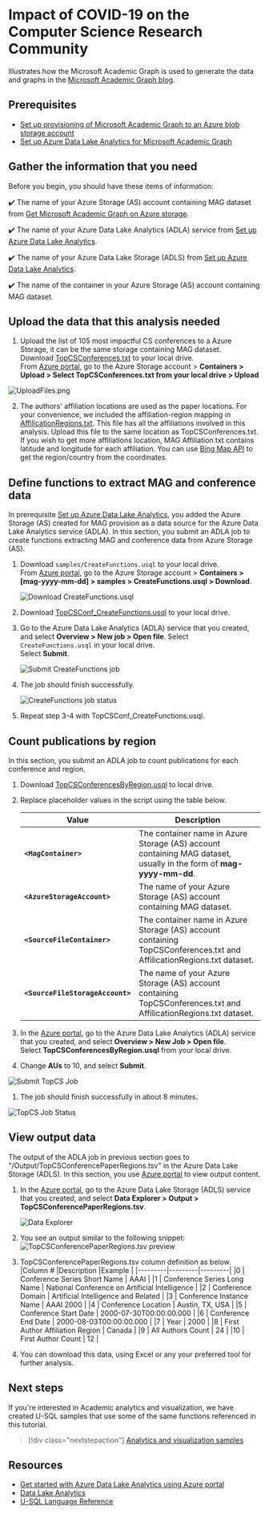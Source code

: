 # Impact of COVID-19 on the Computer Science Research Community

Illustrates how the Microsoft Academic Graph is used to generate the data and graphs in the [Microsoft Academic Graph blog](https://www.microsoft.com/en-us/research/project/academic/articles/impact-of-covid-19-on-computer-science-research-community/). 

## Prerequisites
* [Set up provisioning of Microsoft Academic Graph to an Azure blob storage account](https://docs.microsoft.com/en-us/academic-services/graph/get-started-setup-provisioning?branch=index-build-commands-launch)
* [Set up Azure Data Lake Analytics for Microsoft Academic Graph](https://docs.microsoft.com/en-us/academic-services/graph/get-started-setup-azure-data-lake-analytics?branch=index-build-commands-launch)

## Gather the information that you need

Before you begin, you should have these items of information:

  :heavy_check_mark:  The name of your Azure Storage (AS) account containing MAG dataset from [Get Microsoft Academic Graph on Azure storage](get-started-setup-provisioning.md#note-azure-storage-account-name-and-primary-key).

   :heavy_check_mark:  The name of your Azure Data Lake Analytics (ADLA) service from [Set up Azure Data Lake Analytics](get-started-setup-azure-data-lake-analytics.md#create-azure-data-lake-analytics-account).

   :heavy_check_mark:  The name of your Azure Data Lake Storage (ADLS) from [Set up Azure Data Lake Analytics](get-started-setup-azure-data-lake-analytics.md#create-azure-data-lake-analytics-account).

   :heavy_check_mark:  The name of the container in your Azure Storage (AS) account containing MAG dataset.
   
## Upload the data that this analysis needed

1. Upload the list of 105 most impactful CS conferences to a Azure Storage, it can be the same storage containing MAG dataset.<br> Download  [TopCSConferences.txt](TopCSConferences.txt) to your local drive. <br> From [Azure portal](https://portal.azure.com), go to the Azure Storage account > **Containers > Upload > Select TopCSConferences.txt from your local drive > Upload**

 ![UploadFiles.png](UploadFiles.png "Upload files")
 
2. The authors' affiliation locations are used as the paper locations. For your convenience, we included the affiliation-region mapping in [AffilicationRegions.txt](AffiliationRegions.txt). This file has all the affiliations involved in this analysis. Upload this file to the same location as TopCSConferences.txt. <br>If you wish to get more affiliations location, MAG Affiliation.txt contains latitude and longitude for each affiliation. You can use [Bing Map API](https://docs.microsoft.com/en-us/bingmaps/rest-services/locations/find-a-location-by-point) to get the region/country from the coordinates.

## Define functions to extract MAG and conference data

In prerequisite [Set up Azure Data Lake Analytics](get-started-setup-azure-data-lake-analytics.md), you added the Azure Storage (AS) created for MAG provision as a data source for the Azure Data Lake Analytics service (ADLA). In this section, you submit an ADLA job to create functions extracting MAG and conference data from Azure Storage (AS).

1. Download `samples/CreateFunctions.usql` to your local drive. <br> From [Azure portal](https://portal.azure.com), go to the Azure Storage account > **Containers > [mag-yyyy-mm-dd] > samples > CreateFunctions.usql > Download**.

   ![Download CreateFunctions.usql](DownloadCreateFunctions.usql.png "Download CreateFunctions.usql")

2. Download [TopCSConf_CreateFunctions.usql](TopCSConf_CreateFunctions.usql) to your local drive.

3. Go to the Azure Data Lake Analytics (ADLA) service that you created, and select **Overview > New job > Open file**. Select `CreateFunctions.usql` in your local drive. <br> Select **Submit**.

   ![Submit CreateFunctions job](SubmitCreateFunctionsJob.png "Submit CreateFunctions job")

1. The job should finish successfully.

   ![CreateFunctions job status](https://docs.microsoft.com/en-us/academic-services/graph/media/samples-azure-data-lake-hindex/create-functions-status.png "CreateFunctions job status")
   
1. Repeat step 3-4 with TopCSConf_CreateFunctions.usql.

## Count publications by region

In this section, you submit an ADLA job to count publications for each conference and region.

1. Download [TopCSConferencesByRegion.usql](TopCSConferencesByRegion.usql) to local drive.

1. Replace placeholder values in the script using the table below.

   |Value  |Description  |
   |---------|---------|
   |**`<MagContainer>`** | The container name in Azure Storage (AS) account containing MAG dataset, usually in the form of **mag-yyyy-mm-dd**. |
   |**`<AzureStorageAccount>`** | The name of your Azure Storage (AS) account containing MAG dataset. |
   |**`<SourceFileContainer>`** | The container name in Azure Storage (AS) account containing TopCSConferences.txt and AffilicationRegions.txt dataset. |
   |**`<SourceFileStorageAccount>`** | The name of your Azure Storage (AS) account containing TopCSConferences.txt and AffilicationRegions.txt dataset. |
   
1. In the [Azure portal](https://portal.azure.com), go to the Azure Data Lake Analytics (ADLA) service that you created, and select **Overview > New Job > Open file**. <br> Select **TopCSConferencesByRegion.usql** from your local drive.

1. Change **AUs** to 10, and select **Submit**.
  
  ![Submit TopCS Job](SubmitTopCSJob.png "Submit TopCS Job")
  
1. The job should finish successfully in about 8 minutes.

  ![TopCS Job Status](JobStatus.png "TopCS Job Status")

## View output data

The output of the ADLA job in previous section goes to "/Output/TopCSConferencePaperRegions.tsv" in the Azure Data Lake Storage (ADLS). In this section, you use [Azure portal](https://portal.azure.com/) to view output content.

1. In the [Azure portal](https://portal.azure.com), go to the Azure Data Lake Storage (ADLS) service that you created, and select **Data Explorer > Output > TopCSConferencePaperRegions.tsv**.

   ![Data Explorer](TopCSConfernecePaperRegions.png "Data Explorer")
   
1. You see an output similar to the following snippet:
 ![TopCSConferencePaperRegions.tsv preview](OutputPreview.png "TopCSConferencePaperRegions.tsv preview")
 
1. TopCSConferencePaperRegions.tsv column definition as below.
   |Column #  |Description  |Example  |
   |---------|---------|---------|
   |0 | Conference Series Short Name | AAAI |
   |1 | Conference Series Long Name | National Conference on Artificial Intelligence |
   |2 | Conference Domain | Artificial Intelligence and Related |
   |3 | Conference Instance Name | AAAI 2000 |
   |4 | Conference Location | Austin, TX, USA |
   |5 | Conference Start Date | 2000-07-30T00:00:00.000 |
   |6 | Conference End Date | 2000-08-03T00:00:00.000 |
   |7 | Year | 2000 |
   |8 | First Author Affiliation Region | Canada |
   |9 | All Authors Count | 24 |
   |10 | First Author Count | 12 |
   
1. You can download this data, using Excel or any your preferred tool for further analysis.

## Next steps

If you're interested in Academic analytics and visualization, we have created U-SQL samples that use some of the same functions referenced in this tutorial.

> [!div class="nextstepaction"]
>[Analytics and visualization samples](https://docs.microsoft.com/en-us/academic-services/graph/samples-azure-data-lake-analytics)

## Resources

* [Get started with Azure Data Lake Analytics using Azure portal](https://docs.microsoft.com/azure/data-lake-analytics/data-lake-analytics-get-started-portal)
* [Data Lake Analytics](https://azure.microsoft.com/services/data-lake-analytics/)
* [U-SQL Language Reference](https://docs.microsoft.com/u-sql/)

